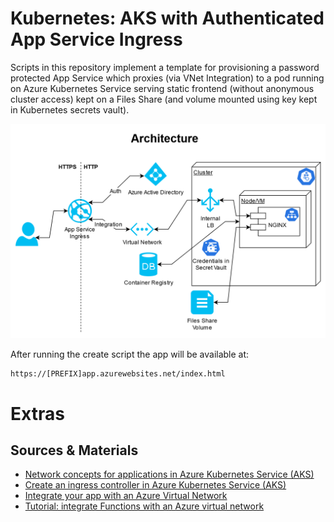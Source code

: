 # Kubernetes: AKS with Authenticated App Service Ingress

Scripts in this repository implement a template for provisioning a password protected App Service which proxies (via VNet Integration) to a pod running on Azure Kubernetes Service serving static frontend (without anonymous cluster access) kept on a Files Share (and volume mounted using key kept in Kubernetes secrets vault).

![Architecture](architecture.png)

After running the create script the app will be available at:

    https://[PREFIX]app.azurewebsites.net/index.html


# Extras

## Sources & Materials

* [Network concepts for applications in Azure Kubernetes Service (AKS)](https://docs.microsoft.com/en-us/azure/aks/concepts-network)
* [Create an ingress controller in Azure Kubernetes Service (AKS)](https://docs.microsoft.com/en-us/azure/aks/ingress-basic)
* [Integrate your app with an Azure Virtual Network](https://docs.microsoft.com/en-us/azure/app-service/web-sites-integrate-with-vnet)
* [Tutorial: integrate Functions with an Azure virtual network](https://docs.microsoft.com/en-us/azure/azure-functions/functions-create-vnet)
